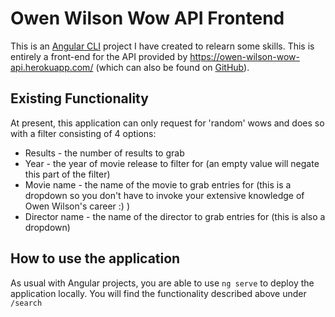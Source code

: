 # Owen Wilson Wow API Frontend

This is an [Angular CLI](https://github.com/angular/angular-cli) project I have created to relearn some skills. This is entirely a front-end for the API provided by https://owen-wilson-wow-api.herokuapp.com/ (which can also be found on [GitHub](https://github.com/amamenko/owen-wilson-wow-api)).

## Existing Functionality

At present, this application can only request for 'random' wows and does so with a filter consisting of 4 options:

* Results - the number of results to grab
* Year - the year of movie release to filter for (an empty value will negate this part of the filter)
* Movie name - the name of the movie to grab entries for (this is a dropdown so you don't have to invoke your extensive knowledge of Owen Wilson's career :) )
* Director name - the name of the director to grab entries for (this is also a dropdown)

## How to use the application

As usual with Angular projects, you are able to use `ng serve` to deploy the application locally. You will find the functionality described above under `/search`
